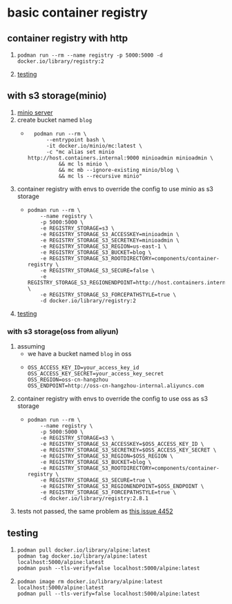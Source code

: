 # basic container registry

## container registry with http

1. ```shell
   podman run --rm --name registry -p 5000:5000 -d docker.io/library/registry:2
   ```
2. [testing](#testing)


## with s3 storage(minio)

1. [minio server](../storage/minio.md)
2. create bucket named `blog`
    * ```shell
        podman run --rm \
            --entrypoint bash \
            -it docker.io/minio/mc:latest \
            -c "mc alias set minio http://host.containers.internal:9000 minioadmin minioadmin \
                && mc ls minio \
                && mc mb --ignore-existing minio/blog \
                && mc ls --recursive minio"
      ```
3. container registry with envs to override the config to use minio as s3 storage
    * ```shell
      podman run --rm \
          --name registry \
          -p 5000:5000 \
          -e REGISTRY_STORAGE=s3 \
          -e REGISTRY_STORAGE_S3_ACCESSKEY=minioadmin \
          -e REGISTRY_STORAGE_S3_SECRETKEY=minioadmin \
          -e REGISTRY_STORAGE_S3_REGION=us-east-1 \
          -e REGISTRY_STORAGE_S3_BUCKET=blog \
          -e REGISTRY_STORAGE_S3_ROOTDIRECTORY=components/container-registry \
          -e REGISTRY_STORAGE_S3_SECURE=false \
          -e REGISTRY_STORAGE_S3_REGIONENDPOINT=http://host.containers.internal:9000 \
          -e REGISTRY_STORAGE_S3_FORCEPATHSTYLE=true \
          -d docker.io/library/registry:2
      ```
4. [testing](#testing)

### with s3 storage(oss from aliyun)

1. assuming
    * we have a bucket named `blog` in oss
    * ```shell
      OSS_ACCESS_KEY_ID=your_access_key_id
      OSS_ACCESS_KEY_SECRET=your_access_key_secret
      OSS_REGION=oss-cn-hangzhou
      OSS_ENDPOINT=http://oss-cn-hangzhou-internal.aliyuncs.com
      ```
2. container registry with envs to override the config to use oss as s3 storage
    * ```shell
      podman run --rm \
          --name registry \
          -p 5000:5000 \
          -e REGISTRY_STORAGE=s3 \
          -e REGISTRY_STORAGE_S3_ACCESSKEY=$OSS_ACCESS_KEY_ID \
          -e REGISTRY_STORAGE_S3_SECRETKEY=$OSS_ACCESS_KEY_SECRET \
          -e REGISTRY_STORAGE_S3_REGION=$OSS_REGION \
          -e REGISTRY_STORAGE_S3_BUCKET=blog \
          -e REGISTRY_STORAGE_S3_ROOTDIRECTORY=components/container-registry \
          -e REGISTRY_STORAGE_S3_SECURE=true \
          -e REGISTRY_STORAGE_S3_REGIONENDPOINT=$OSS_ENDPOINT \
          -e REGISTRY_STORAGE_S3_FORCEPATHSTYLE=true \
          -d docker.io/library/registry:2.8.1
      ```
3. tests not passed, the same problem as [this issue 4452](https://github.com/distribution/distribution/issues/4452)

## testing

1. ```shell
   podman pull docker.io/library/alpine:latest
   podman tag docker.io/library/alpine:latest localhost:5000/alpine:latest
   podman push --tls-verify=false localhost:5000/alpine:latest
   ```
2. ```shell
   podman image rm docker.io/library/alpine:latest localhost:5000/alpine:latest
   podman pull --tls-verify=false localhost:5000/alpine:latest
   ```
